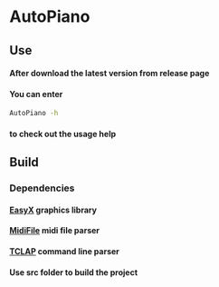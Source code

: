 # AutoPiano
## Use
#### After download the latest version from release page
#### You can enter
```bash
AutoPiano -h
```
#### to check out the usage help

## Build
### Dependencies

#### [EasyX](https://easyx.cn/) graphics library
#### [MidiFile](https://github.com/craigsapp/midifile) midi file parser
#### [TCLAP](https://github.com/DAarno/tclap) command line parser

#### Use src folder to build the project

